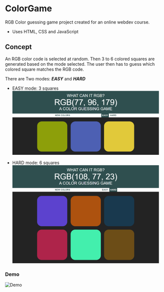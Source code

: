 # ColorGame
RGB Color guessing game project created for an online webdev course.
- Uses HTML, CSS and JavaScript

## Concept
An RGB color code is selected at random. Then 3 to 6 colored squares are generated based on the mode selected. The user then has to guess which colored square matches the RGB code.

There are Two modes: _**EASY**_ and _**HARD**_

- EASY mode: 3 squares
      ![EasyMode](/game_imgs/easy_mode.png)

- HARD mode: 6 squares
    ![HardMode](/game_imgs/hard_mode.png)
    
### Demo
![Demo](/game_imgs/RGBColorGame-Demo.gif)
